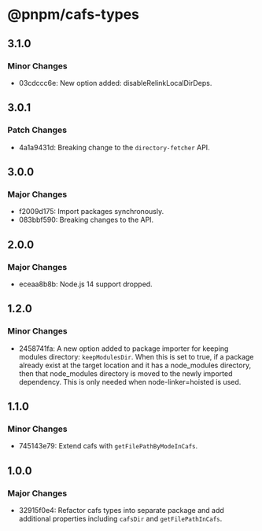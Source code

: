 # @pnpm/cafs-types

## 3.1.0

### Minor Changes

- 03cdccc6e: New option added: disableRelinkLocalDirDeps.

## 3.0.1

### Patch Changes

- 4a1a9431d: Breaking change to the `directory-fetcher` API.

## 3.0.0

### Major Changes

- f2009d175: Import packages synchronously.
- 083bbf590: Breaking changes to the API.

## 2.0.0

### Major Changes

- eceaa8b8b: Node.js 14 support dropped.

## 1.2.0

### Minor Changes

- 2458741fa: A new option added to package importer for keeping modules directory: `keepModulesDir`. When this is set to true, if a package already exist at the target location and it has a node_modules directory, then that node_modules directory is moved to the newly imported dependency. This is only needed when node-linker=hoisted is used.

## 1.1.0

### Minor Changes

- 745143e79: Extend cafs with `getFilePathByModeInCafs`.

## 1.0.0

### Major Changes

- 32915f0e4: Refactor cafs types into separate package and add additional properties including `cafsDir` and `getFilePathInCafs`.
